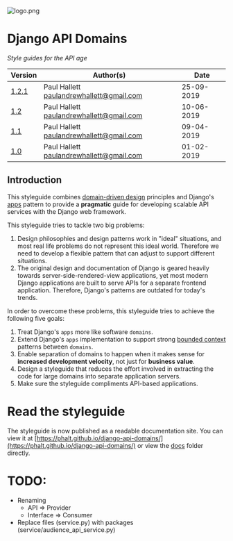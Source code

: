 ![logo.png](diagrams/dads_logo.png)

# Django API Domains
_Style guides for the API age_

| Version                                                                 | Author(s)                                 | Date       |
| ----------------------------------------------------------------------- |-------------------------------------------|------------|
| [1.2.1](https://github.com/phalt/django-api-domains/releases/tag/1.2.1) | Paul Hallett  paulandrewhallett@gmail.com | 25-09-2019 |
| [1.2](https://github.com/phalt/django-api-domains/releases/tag/1.2)     | Paul Hallett  paulandrewhallett@gmail.com | 10-06-2019 |
| [1.1](https://github.com/phalt/django-api-domains/releases/tag/1.1)     | Paul Hallett  paulandrewhallett@gmail.com | 09-04-2019 |
| [1.0](https://github.com/phalt/django-api-domains/releases/tag/1.0)     | Paul Hallett  paulandrewhallett@gmail.com | 01-02-2019 |

## Introduction

This styleguide combines [domain-driven design](https://en.wikipedia.org/wiki/Domain-driven_design) principles and Django's [apps](https://docs.djangoproject.com/en/dev/ref/applications/#module-django.apps) pattern to provide a **pragmatic** guide for developing scalable API services with the Django web framework.

This styleguide tries to tackle two big problems:

1) Design philosophies and design patterns work in "ideal" situations, and most real life problems do not represent this ideal world. Therefore we need to develop a flexible pattern that can adjust to support different situations.
2) The original design and documentation of Django is geared heavily towards server-side-rendered-view applications, yet most modern Django applications are built to serve APIs for a separate frontend application. Therefore, Django's patterns are outdated for today's trends.

In order to overcome these problems, this styleguide tries to achieve the following five goals:

1) Treat Django's `apps` more like software `domains`.
2) Extend Django's `apps` implementation to support strong [bounded context](https://www.martinfowler.com/bliki/BoundedContext.html) patterns between `domains`.
3) Enable separation of domains to happen when it makes sense for **increased development velocity**, not just for **business value**.
4) Design a styleguide that reduces the effort involved in extracting the code for large domains into separate application servers.
5) Make sure the styleguide compliments API-based applications.

# Read the styleguide

The styleguide is now published as a readable documentation site. You can view it at [https://phalt.github.io/django-api-domains/](https://phalt.github.io/django-api-domains/) or view the [docs](docs/) folder directly.

# TODO:

* Renaming
   * API => Provider
   * Interface => Consumer
* Replace files (service.py) with packages (service/audience_api_service.py)
